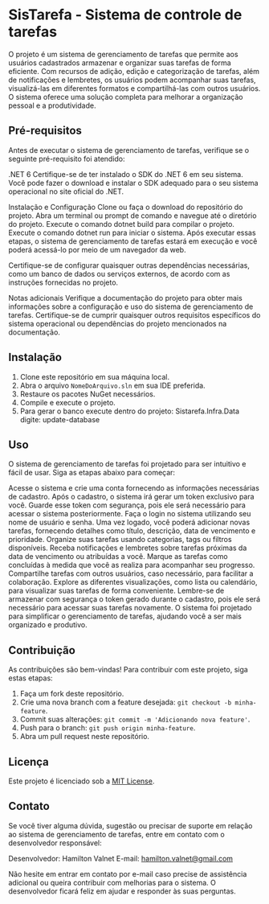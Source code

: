 # SisTarefa - Sistema de controle de tarefas
 
O projeto é um sistema de gerenciamento de tarefas que permite aos usuários cadastrados armazenar e organizar suas tarefas de forma eficiente. Com recursos de adição, edição e categorização de tarefas, além de notificações e lembretes, os usuários podem acompanhar suas tarefas, visualizá-las em diferentes formatos e compartilhá-las com outros usuários. O sistema oferece uma solução completa para melhorar a organização pessoal e a produtividade.

## Pré-requisitos

Antes de executar o sistema de gerenciamento de tarefas, verifique se o seguinte pré-requisito foi atendido:

.NET 6
Certifique-se de ter instalado o SDK do .NET 6 em seu sistema. Você pode fazer o download e instalar o SDK adequado para o seu sistema operacional no site oficial do .NET.

Instalação e Configuração
Clone ou faça o download do repositório do projeto.
Abra um terminal ou prompt de comando e navegue até o diretório do projeto.
Execute o comando dotnet build para compilar o projeto.
Execute o comando dotnet run para iniciar o sistema.
Após executar essas etapas, o sistema de gerenciamento de tarefas estará em execução e você poderá acessá-lo por meio de um navegador da web.

Certifique-se de configurar quaisquer outras dependências necessárias, como um banco de dados ou serviços externos, de acordo com as instruções fornecidas no projeto.

Notas adicionais
Verifique a documentação do projeto para obter mais informações sobre a configuração e uso do sistema de gerenciamento de tarefas.
Certifique-se de cumprir quaisquer outros requisitos específicos do sistema operacional ou dependências do projeto mencionados na documentação.

## Instalação

1. Clone este repositório em sua máquina local.
2. Abra o arquivo `NomeDoArquivo.sln` em sua IDE preferida.
3. Restaure os pacotes NuGet necessários.
4. Compile e execute o projeto.
5. Para gerar o banco execute dentro do projeto: Sistarefa.Infra.Data digite: update-database


## Uso
 O sistema de gerenciamento de tarefas foi projetado para ser intuitivo e fácil de usar. Siga as etapas abaixo para começar:

Acesse o sistema e crie uma conta fornecendo as informações necessárias de cadastro.
Após o cadastro, o sistema irá gerar um token exclusivo para você.
Guarde esse token com segurança, pois ele será necessário para acessar o sistema posteriormente.
Faça o login no sistema utilizando seu nome de usuário e senha.
Uma vez logado, você poderá adicionar novas tarefas, fornecendo detalhes como título, descrição, data de vencimento e prioridade.
Organize suas tarefas usando categorias, tags ou filtros disponíveis.
Receba notificações e lembretes sobre tarefas próximas da data de vencimento ou atribuídas a você.
Marque as tarefas como concluídas à medida que você as realiza para acompanhar seu progresso.
Compartilhe tarefas com outros usuários, caso necessário, para facilitar a colaboração.
Explore as diferentes visualizações, como lista ou calendário, para visualizar suas tarefas de forma conveniente.
Lembre-se de armazenar com segurança o token gerado durante o cadastro, pois ele será necessário para acessar suas tarefas novamente. O sistema foi projetado para simplificar o gerenciamento de tarefas, ajudando você a ser mais organizado e produtivo.

## Contribuição

As contribuições são bem-vindas! Para contribuir com este projeto, siga estas etapas:

1. Faça um fork deste repositório.
2. Crie uma nova branch com a feature desejada: `git checkout -b minha-feature`.
3. Commit suas alterações: `git commit -m 'Adicionando nova feature'`.
4. Push para o branch: `git push origin minha-feature`.
5. Abra um pull request neste repositório.

## Licença
 
Este projeto é licenciado sob a [MIT License](https://ingacode.com.br).

## Contato

Se você tiver alguma dúvida, sugestão ou precisar de suporte em relação ao sistema de gerenciamento de tarefas, entre em contato com o desenvolvedor responsável:

Desenvolvedor: Hamilton Valnet
E-mail: hamilton.valnet@gmail.com

Não hesite em entrar em contato por e-mail caso precise de assistência adicional ou queira contribuir com melhorias para o sistema. O desenvolvedor ficará feliz em ajudar e responder às suas perguntas.
